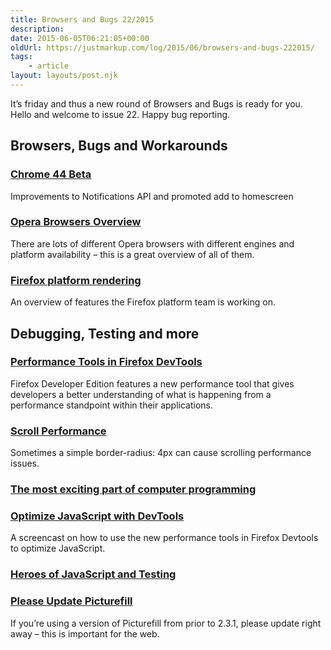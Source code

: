 ```yaml
---
title: Browsers and Bugs 22/2015
description: 
date: 2015-06-05T06:21:05+00:00
oldUrl: https://justmarkup.com/log/2015/06/browsers-and-bugs-222015/
tags:
    - article
layout: layouts/post.njk
---
```


It’s friday and thus a new round of Browsers and Bugs is ready for you. Hello and welcome to issue 22. Happy bug reporting.

Browsers, Bugs and Workarounds
------------------------------

### [Chrome 44 Beta](http://blog.chromium.org/2015/06/chrome-44-beta-improvements-to.html)

Improvements to Notifications API and promoted add to homescreen

### [Opera Browsers Overview](https://dev.opera.com/articles/browsers-modes-engines/)

There are lots of different Opera browsers with different engines and platform availability – this is a great overview of all of them.

### [Firefox platform rendering](http://junglecode.net/firefox-platform-rendering-current-work/)

An overview of features the Firefox platform team is working on.

Debugging, Testing and more
---------------------------

### [Performance Tools in Firefox DevTools](https://hacks.mozilla.org/2015/06/new-performance-tools-in-firefox-developer-edition-40/)

Firefox Developer Edition features a new performance tool that gives developers a better understanding of what is happening from a performance standpoint within their applications.

### [Scroll Performance](http://wijmo.com/fix-flexgrid-scroll-performance-in-ie-with-this-one-weird-trick/)

Sometimes a simple border-radius: 4px can cause scrolling performance issues.

### [The most exciting part of computer programming](https://twitter.com/neillyneil/status/604920707680731137/photo/1)

### [Optimize JavaScript with DevTools](https://hacks.mozilla.org/2015/06/power-surge-optimize-the-javascript-in-this-html5-game-using-firefox-developer-edition/)

A screencast on how to use the new performance tools in Firefox Devtools to optimize JavaScript.

### [Heroes of JavaScript and Testing](http://dm.gl/2015/05/29/heroes-of-javascript-and-testing/)

### [Please Update Picturefill](https://css-tricks.com/please-update-picturefill/)

If you’re using a version of Picturefill from prior to 2.3.1, please update right away – this is important for the web.